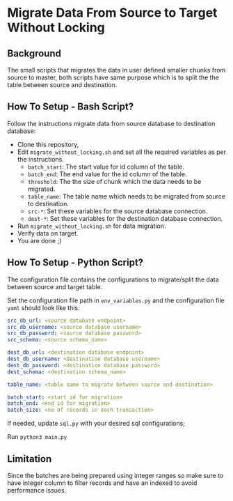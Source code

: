 # Migrate Data From Source to Target Without Locking

## Background
The small scripts that migrates the data in user defined smaller chunks from source to master, both scripts have same purpose which is to split the the table between source and destination.
## How To Setup - Bash Script?
Follow the instructions migrate data from source database to destination database:

- Clone this repository,
- Edit `migrate_without_locking.sh` and set all the required variables as per the instructions.
  - `batch_start`: The start value for id column of the table.
  - `batch_end`: The end value for the id column of the table.
  - `threshold`: The the size of chunk which the data needs to be migrated.
  - `table_name`: The table name which needs to be migrated from source to destination.
  - `src-*`: Set these variables for the source database connection.
  - `dest-*`: Set these variables for the destination database connection.
- Run `migrate_without_locking.sh` for data migration.
- Verify data on target.
- You are done ;)

## How To Setup - Python Script?

The configuration file contains the configurations to migrate/split the data between source and target table.

Set the configuration file path in  `env_variables.py` and the configuration file `yaml` should look like this:

```yaml
src_db_url: <source database endpoint>
src_db_username: <source database username>
src_db_password: <source database password>
src_schema: <source schema_name>

dest_db_url: <destination database endpoint>
dest_db_username: <destination database username>
dest_db_password: <destination database password>
dest_schema: <destination schema_name>

table_name: <table name to migrate between source and destination>

batch_start: <start id for migration>
batch_end: <end id for migration>
batch_size: <no of records in each transaction>
```

If needed, update `sql.py` with your desired sql configurations; 

Run `python3 main.py`

## Limitation
Since the batches are being prepared using integer ranges so make sure to have integer column to filter records and have an indexed to avoid performance issues.